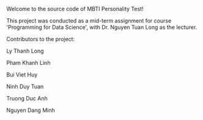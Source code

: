 Welcome to the source code of MBTI Personality Test!

This project was conducted as a mid-term assignment for course 'Programming for Data Science', with Dr. Nguyen Tuan Long as the lecturer.

Contributors to the project:

Ly Thanh Long

Pham Khanh Linh

Bui Viet Huy

Ninh Duy Tuan

Truong Duc Anh

Nguyen Dang Minh





